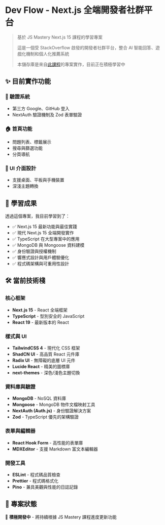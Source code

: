 # Dev Flow - Next.js 全端開發者社群平台

> 基於 JS Mastery Next.js 15 課程的學習專案
>
> 這是一個受 StackOverflow 啟發的開發者社群平台，整合 AI 智能回答、遊戲化機制和個人化推薦系統
>
> 本儲存庫是來自[此課程](https://jsmastery.com/course/the-ultimate-next-js-15-course)的專案實作，目前正在積極學習中

## ✨ 目前實作功能

### 🔐 驗證系統

- 第三方 Google、GitHub 登入
- NextAuth 驗證機制及 Zod 表單驗證

### 🏠 首頁功能

- 問題列表、標籤展示
- 搜尋與篩選功能
- 分頁導航

### 📱 UI 介面設計

- 支援桌面、平板與手機裝置
- 深淺主題轉換

## 📝 學習成果

透過這個專案，我目前學習到了：

- ✅ Next.js 15 最新功能與最佳實踐
- ✅ 現代 Next.js 15 全端開發實作
- ✅ TypeScript 在大型專案中的應用
- ✅ MongoDB 與 Mongoose 資料建模
- ✅ 身份驗證與授權機制
- ✅ 響應式設計與用戶體驗優化
- ✅ 程式碼架構與可重用性設計

## 🛠️ 當前技術棧

### 核心框架

- **Next.js 15** - React 全端框架
- **TypeScript** - 型別安全的 JavaScript
- **React 19** - 最新版本的 React

### 樣式與 UI

- **TailwindCSS 4** - 現代化 CSS 框架
- **ShadCN UI** - 高品質 React 元件庫
- **Radix UI** - 無障礙的底層 UI 元件
- **Lucide React** - 精美的圖標庫
- **next-themes** - 深色/淺色主題切換

### 資料庫與驗證

- **MongoDB** - NoSQL 資料庫
- **Mongoose** - MongoDB 物件文檔映射工具
- **NextAuth (Auth.js)** - 身份驗證解決方案
- **Zod** - TypeScript 優先的架構驗證

### 表單與編輯器

- **React Hook Form** - 高性能的表單庫
- **MDXEditor** - 支援 Markdown 富文本編輯器

### 開發工具

- **ESLint** - 程式碼品質檢查
- **Prettier** - 程式碼格式化
- **Pino** - 兼具美觀與性能的日誌記錄

## 🎯 專案狀態

🚧 **積極開發中** - 將持續根據 JS Mastery 課程進度更新功能
